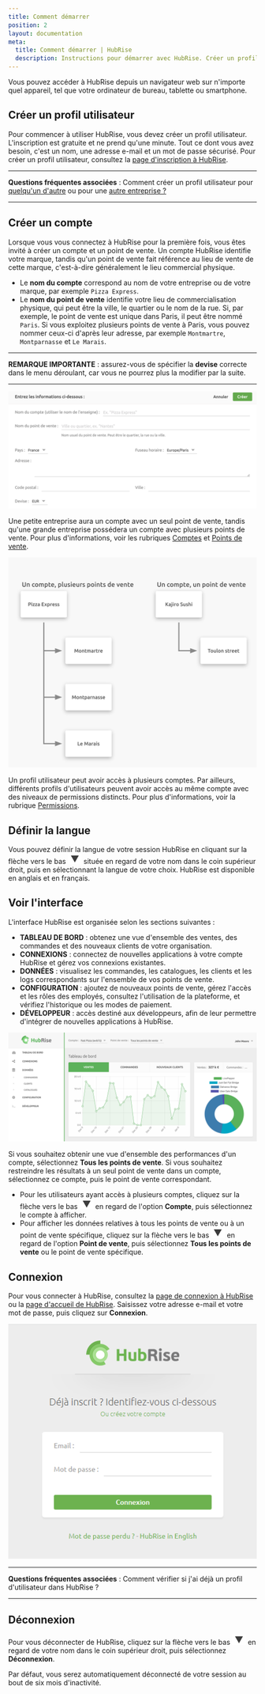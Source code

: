 ```yaml
---
title: Comment démarrer
position: 2
layout: documentation
meta:
  title: Comment démarrer | HubRise
  description: Instructions pour démarrer avec HubRise. Créer un profil utilisateur et un compte sur HubRise. Définir vos préférences et se familiariser avec le back office.
---
```


Vous pouvez accéder à HubRise depuis un navigateur web sur n'importe quel appareil, tel que votre ordinateur de bureau, tablette ou smartphone.

## Créer un profil utilisateur

Pour commencer à utiliser HubRise, vous devez créer un profil utilisateur. L'inscription est gratuite et ne prend qu'une minute. Tout ce dont vous avez besoin, c'est un nom, une adresse e-mail et un mot de passe sécurisé. Pour créer un profil utilisateur, consultez la [page d'inscription à HubRise](https://manager.hubrise.com/signup?locale=fr-FR).

---

**Questions fréquentes associées** : Comment créer un profil utilisateur pour [quelqu'un d'autre](/docs/faqs/creer-profil-utilisateur-pour-une-autre-personne/) ou pour une [autre entreprise ?](/docs/faqs/creer-compte-pour-une-autre-entreprise/)

---

## Créer un compte

Lorsque vous vous connectez à HubRise pour la première fois, vous êtes invité à créer un compte et un point de vente. Un compte HubRise identifie votre marque, tandis qu'un point de vente fait référence au lieu de vente de cette marque, c'est-à-dire généralement le lieu commercial physique.

- Le **nom du compte** correspond au nom de votre entreprise ou de votre marque, par exemple `Pizza Express`.
- Le **nom du point de vente** identifie votre lieu de commercialisation physique, qui peut être la ville, le quartier ou le nom de la rue. Si, par exemple, le point de vente est unique dans Paris, il peut être nommé `Paris`. Si vous exploitez plusieurs points de vente à Paris, vous pouvez nommer ceux-ci d'après leur adresse, par exemple `Montmartre`, `Montparnasse` et `Le Marais`.

---

**REMARQUE IMPORTANTE** : assurez-vous de spécifier la **devise** correcte dans le menu déroulant, car vous ne pourrez plus la modifier par la suite.

---

![Créer un compte sur HubRise](../images/064-fr-2x-create-account.png)

Une petite entreprise aura un compte avec un seul point de vente, tandis qu'une grande entreprise possédera un compte avec plusieurs points de vente. Pour plus d'informations, voir les rubriques [Comptes](/docs/compte/) et [Points de vente](/docs/point-de-vente/).

![Exemples de comptes et de points de vente](../images/046-fr-2x-accounts-locations.png)

Un profil utilisateur peut avoir accès à plusieurs comptes. Par ailleurs, différents profils d'utilisateurs peuvent avoir accès au même compte avec des niveaux de permissions distincts. Pour plus d'informations, voir la rubrique [Permissions](/docs/permissions/).

## Définir la langue

Vous pouvez définir la langue de votre session HubRise en cliquant sur la flèche vers le bas <InlineImage width="28" height="21">![Icône de flèche vers le bas](../images/063-arrow.jpg)</InlineImage> située en regard de votre nom dans le coin supérieur droit, puis en sélectionnant la langue de votre choix. HubRise est disponible en anglais et en français.

## Voir l'interface

L'interface HubRise est organisée selon les sections suivantes :

- **TABLEAU DE BORD** : obtenez une vue d'ensemble des ventes, des commandes et des nouveaux clients de votre organisation.
- **CONNEXIONS** : connectez de nouvelles applications à votre compte HubRise et gérez vos connexions existantes.
- **DONNÉES** : visualisez les commandes, les catalogues, les clients et les logs correspondants sur l'ensemble de vos points de vente.
- **CONFIGURATION** : ajoutez de nouveaux points de vente, gérez l'accès et les rôles des employés, consultez l'utilisation de la plateforme, et vérifiez l'historique ou les modes de paiement.
- **DÉVELOPPEUR** : accès destiné aux développeurs, afin de leur permettre d'intégrer de nouvelles applications à HubRise.

![Tableau de bord de HubRise](../images/078-fr-hubrise-dashboard.png)

Si vous souhaitez obtenir une vue d'ensemble des performances d'un compte, sélectionnez **Tous les points de vente**. Si vous souhaitez restreindre les résultats à un seul point de vente dans un compte, sélectionnez ce compte, puis le point de vente correspondant.

- Pour les utilisateurs ayant accès à plusieurs comptes, cliquez sur la flèche vers le bas <InlineImage width="28" height="21">![Icône de flèche vers le bas](../images/063-arrow.jpg)</InlineImage> en regard de l'option **Compte**, puis sélectionnez le compte à afficher.
- Pour afficher les données relatives à tous les points de vente ou à un point de vente spécifique, cliquez sur la flèche vers le bas <InlineImage width="28" height="21">![Icône de flèche vers le bas](../images/063-arrow.jpg)</InlineImage> en regard de l'option **Point de vente**, puis sélectionnez **Tous les points de vente** ou le point de vente spécifique.

## Connexion

Pour vous connecter à HubRise, consultez la [page de connexion à HubRise](https://manager.hubrise.com/login?locale=fr-FR) ou la [page d'accueil de HubRise](https://www.hubrise.com/fr/). Saisissez votre adresse e-mail et votre mot de passe, puis cliquez sur **Connexion**.

![Écran de connexion de HubRise](../images/001-fr-hubrise-login.png)

---

**Questions fréquentes associées** : <Link to="/docs/faqs/verifier-si-j-ai-deja-un-profil-utilisateur-dans-hubrise/">Comment vérifier si j'ai déjà un profil d'utilisateur dans HubRise ?</Link>

---

## Déconnexion

Pour vous déconnecter de HubRise, cliquez sur la flèche vers le bas <InlineImage width="28" height="21">![Icône de flèche vers le bas](../images/063-arrow.jpg)</InlineImage> en regard de votre nom dans le coin supérieur droit, puis sélectionnez **Déconnexion**.

Par défaut, vous serez automatiquement déconnecté de votre session au bout de six mois d'inactivité.
